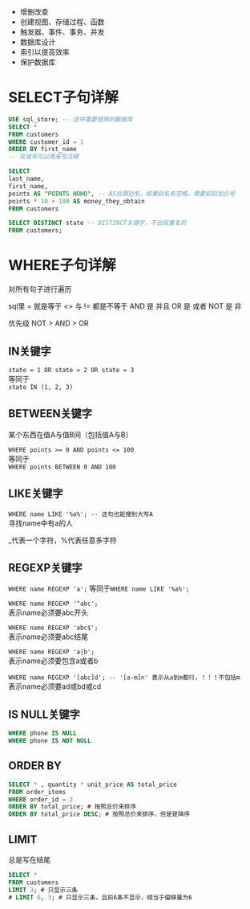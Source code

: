 
* 增删改查
* 创建视图、存储过程、函数
* 触发器、事件、事务、并发
* 数据库设计
* 索引以提高效率
* 保护数据库

# SELECT子句详解

```sql
USE sql_store; -- 选中需要使用的数据库
SELECT *
FROM customers
WHERE customer_id = 1
ORDER BY first_name
-- 双减号可以用来写注释
```

```sql
SELECT
last_name,
first_name,
points AS "POINTS HOHO", -- AS后跟别名，如果别名有空格，需要前后加引号
points * 10 + 100 AS money_they_obtain
FROM customers
```

```sql 
SELECT DISTINCT state -- DISTINCT关键字，不出现重复的
FROM customers;
```


# WHERE子句详解
对所有句子进行遍历

sql里
= 就是等于
<> 与 != 都是不等于
AND 是 并且
OR 是 或者
NOT 是 非

优先级 NOT > AND > OR

## IN关键字
`state = 1 OR state = 2 OR state = 3`  
等同于  
`state IN (1, 2, 3)`

## BETWEEN关键字
某个东西在值A与值B间（包括值A与B）

`WHERE points >= 0 AND points <= 100`  
等同于  
`WHERE points BETWEEN 0 AND 100`

## LIKE关键字
`WHERE name LIKE '%a%'; -- 这句也能搜到大写A`  
寻找name中有a的人

_代表一个字符，%代表任意多字符

## REGEXP关键字
`WHERE name REGEXP 'a';` 等同于`WHERE name LIKE '%a%';`

`WHERE name REGEXP '^abc';`  
表示name必须要abc开头

`WHERE name REGEXP 'abc$';`  
表示name必须要abc结尾

`WHERE name REGEXP 'a|b';`  
表示name必须要包含a或者b

`WHERE name REGEXP '[abc]d'; -- '[a-m]n' 表示从a到m都行，！！！不包括m`  
表示name必须要ad或bd或cd

## IS NULL关键字
```sql
WHERE phone IS NULL
WHERE phone IS NOT NULL
```

## ORDER BY
```sql
SELECT * , quantity * unit_price AS total_price
FROM order_items
WHERE order_id = 2
ORDER BY total_price; # 按照总价来排序
ORDER BY total_price DESC; # 按照总价来排序，但是是降序
```


## LIMIT
总是写在结尾
```sql
SELECT *
FROM customers
LIMIT 3; # 只显示三条
# LIMIT 6, 3; # 只显示三条，且前6条不显示，相当于偏移量为6
```